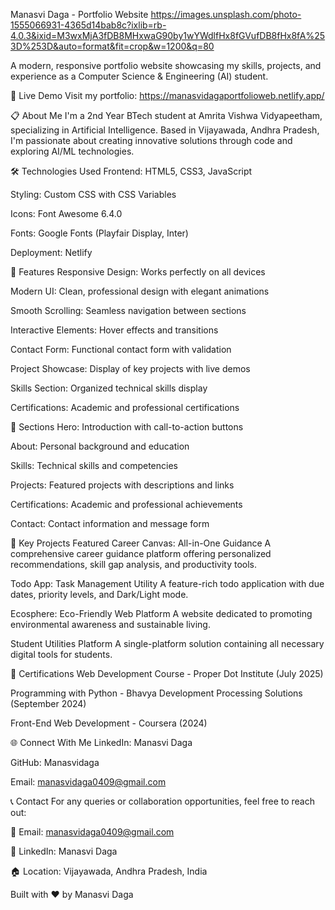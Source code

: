 Manasvi Daga - Portfolio Website
https://images.unsplash.com/photo-1555066931-4365d14bab8c?ixlib=rb-4.0.3&ixid=M3wxMjA3fDB8MHxwaG90by1wYWdlfHx8fGVufDB8fHx8fA%253D%253D&auto=format&fit=crop&w=1200&q=80

A modern, responsive portfolio website showcasing my skills, projects, and experience as a Computer Science & Engineering (AI) student.

🚀 Live Demo
Visit my portfolio: https://manasvidagaportfolioweb.netlify.app/

📋 About Me
I'm a 2nd Year BTech student at Amrita Vishwa Vidyapeetham, specializing in Artificial Intelligence. Based in Vijayawada, Andhra Pradesh, I'm passionate about creating innovative solutions through code and exploring AI/ML technologies.

🛠️ Technologies Used
Frontend: HTML5, CSS3, JavaScript

Styling: Custom CSS with CSS Variables

Icons: Font Awesome 6.4.0

Fonts: Google Fonts (Playfair Display, Inter)

Deployment: Netlify

🎨 Features
Responsive Design: Works perfectly on all devices

Modern UI: Clean, professional design with elegant animations

Smooth Scrolling: Seamless navigation between sections

Interactive Elements: Hover effects and transitions

Contact Form: Functional contact form with validation

Project Showcase: Display of key projects with live demos

Skills Section: Organized technical skills display

Certifications: Academic and professional certifications

📱 Sections
Hero: Introduction with call-to-action buttons

About: Personal background and education

Skills: Technical skills and competencies

Projects: Featured projects with descriptions and links

Certifications: Academic and professional achievements

Contact: Contact information and message form

🎯 Key Projects Featured
Career Canvas: All-in-One Guidance
A comprehensive career guidance platform offering personalized recommendations, skill gap analysis, and productivity tools.

Todo App: Task Management Utility
A feature-rich todo application with due dates, priority levels, and Dark/Light mode.

Ecosphere: Eco-Friendly Web Platform
A website dedicated to promoting environmental awareness and sustainable living.

Student Utilities Platform
A single-platform solution containing all necessary digital tools for students.

📜 Certifications
Web Development Course - Proper Dot Institute (July 2025)

Programming with Python - Bhavya Development Processing Solutions (September 2024)

Front-End Web Development - Coursera (2024)

🌐 Connect With Me
LinkedIn: Manasvi Daga

GitHub: Manasvidaga

Email: manasvidaga0409@gmail.com

📞 Contact
For any queries or collaboration opportunities, feel free to reach out:

📧 Email: manasvidaga0409@gmail.com

💼 LinkedIn: Manasvi Daga

🏠 Location: Vijayawada, Andhra Pradesh, India


Built with ❤️ by Manasvi Daga

